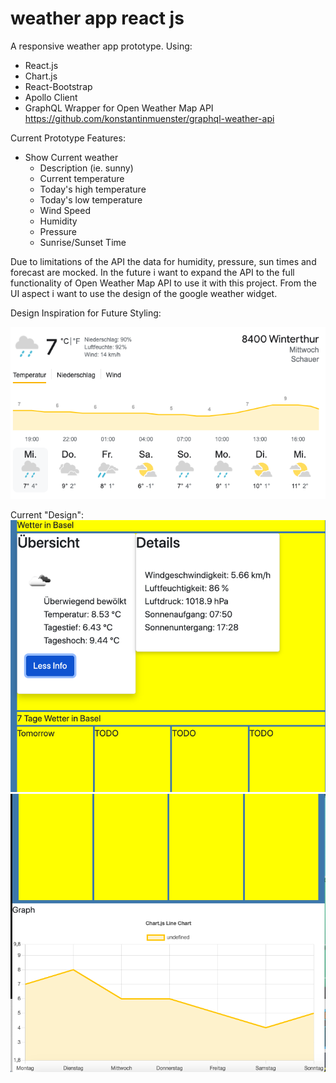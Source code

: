 # weather app react js

A responsive weather app prototype. Using:

* React.js
* Chart.js
* React-Bootstrap
* Apollo Client
* GraphQL Wrapper for Open Weather Map API <https://github.com/konstantinmuenster/graphql-weather-api>


Current Prototype Features:

* Show Current weather
	* Description (ie. sunny)
	* Current temperature
	* Today's high temperature
	* Today's low temperature
	* Wind Speed
	* Humidity
	* Pressure
	* Sunrise/Sunset Time


Due to limitations of the API the data for humidity, pressure, sun times and forecast are mocked. In the future i want to expand the API to the full functionality of Open Weather Map API to use it with this project. From the UI aspect i want to use the design of the google weather widget.



Design Inspiration for Future Styling:

![img](https://github.com/fr0sty99/weather-app/blob/main/image.png)

Current "Design":
![img](https://github.com/fr0sty99/weather-app/blob/main/image2.png)
![img](https://github.com/fr0sty99/weather-app/blob/main/image3.png)

